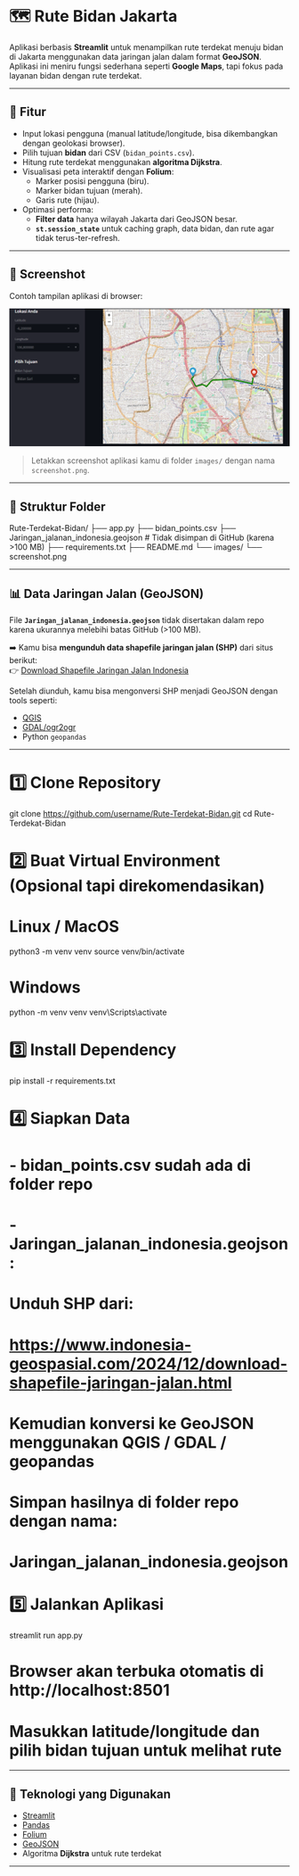 # 🗺️ Rute Bidan Jakarta

Aplikasi berbasis **Streamlit** untuk menampilkan rute terdekat menuju bidan di Jakarta menggunakan data jaringan jalan dalam format **GeoJSON**.  
Aplikasi ini meniru fungsi sederhana seperti **Google Maps**, tapi fokus pada layanan bidan dengan rute terdekat.

---

## 🚀 Fitur
- Input lokasi pengguna (manual latitude/longitude, bisa dikembangkan dengan geolokasi browser).  
- Pilih tujuan **bidan** dari CSV (`bidan_points.csv`).  
- Hitung rute terdekat menggunakan **algoritma Dijkstra**.  
- Visualisasi peta interaktif dengan **Folium**:
  - Marker posisi pengguna (biru).
  - Marker bidan tujuan (merah).
  - Garis rute (hijau).
- Optimasi performa:
  - **Filter data** hanya wilayah Jakarta dari GeoJSON besar.
  - **`st.session_state`** untuk caching graph, data bidan, dan rute agar tidak terus-ter-refresh.

---

## 📸 Screenshot
Contoh tampilan aplikasi di browser:

![Contoh Peta Rute](images/image.png)

> Letakkan screenshot aplikasi kamu di folder `images/` dengan nama `screenshot.png`.

---

## 📂 Struktur Folder

Rute-Terdekat-Bidan/
├── app.py
├── bidan_points.csv
├── Jaringan_jalanan_indonesia.geojson   # Tidak disimpan di GitHub (karena >100 MB)
├── requirements.txt
├── README.md
└── images/
    └── screenshot.png


---
## 📊 Data Jaringan Jalan (GeoJSON)

File **`Jaringan_jalanan_indonesia.geojson`** tidak disertakan dalam repo karena ukurannya melebihi batas GitHub (>100 MB).  

➡️ Kamu bisa **mengunduh data shapefile jaringan jalan (SHP)** dari situs berikut:  
👉 [Download Shapefile Jaringan Jalan Indonesia](https://www.indonesia-geospasial.com/2024/12/download-shapefile-jaringan-jalan.html)  

Setelah diunduh, kamu bisa mengonversi SHP menjadi GeoJSON dengan tools seperti:  
- [QGIS](https://qgis.org/)  
- [GDAL/ogr2ogr](https://gdal.org/programs/ogr2ogr.html)  
- Python `geopandas`  

---

# 1️⃣ Clone Repository
git clone https://github.com/username/Rute-Terdekat-Bidan.git
cd Rute-Terdekat-Bidan

# 2️⃣ Buat Virtual Environment (Opsional tapi direkomendasikan)
# Linux / MacOS
python3 -m venv venv
source venv/bin/activate

# Windows
python -m venv venv
venv\Scripts\activate

# 3️⃣ Install Dependency
pip install -r requirements.txt

# 4️⃣ Siapkan Data
# - bidan_points.csv sudah ada di folder repo
# - Jaringan_jalanan_indonesia.geojson:
#   Unduh SHP dari: 
#   https://www.indonesia-geospasial.com/2024/12/download-shapefile-jaringan-jalan.html
#   Kemudian konversi ke GeoJSON menggunakan QGIS / GDAL / geopandas
#   Simpan hasilnya di folder repo dengan nama:
#   Jaringan_jalanan_indonesia.geojson

# 5️⃣ Jalankan Aplikasi
streamlit run app.py

# Browser akan terbuka otomatis di http://localhost:8501
# Masukkan latitude/longitude dan pilih bidan tujuan untuk melihat rute

---

## 🔧 Teknologi yang Digunakan
- [Streamlit](https://streamlit.io/)  
- [Pandas](https://pandas.pydata.org/)  
- [Folium](https://python-visualization.github.io/folium/)  
- [GeoJSON](https://geojson.org/)  
- Algoritma **Dijkstra** untuk rute terdekat  

---
